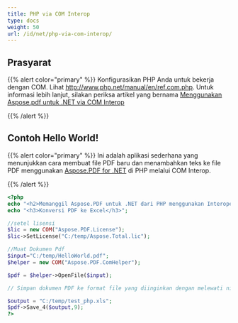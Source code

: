 ```yaml
---
title: PHP via COM Interop
type: docs
weight: 50
url: /id/net/php-via-com-interop/
---
```


## Prasyarat

{{% alert color="primary" %}}
Konfigurasikan PHP Anda untuk bekerja dengan COM. Lihat <http://www.php.net/manual/en/ref.com.php>. Untuk informasi lebih lanjut, silakan periksa artikel yang bernama [Menggunakan Aspose.pdf untuk .NET via COM Interop](/pdf/id/net/use-aspose-pdf-for-net-via-com-interop/)

{{% /alert %}}

## Contoh Hello World!

{{% alert color="primary" %}}
Ini adalah aplikasi sederhana yang menunjukkan cara membuat file PDF baru dan menambahkan teks ke file PDF menggunakan [Aspose.PDF for .NET](/pdf/id/net/) di PHP melalui COM Interop.

{{% /alert %}}

```php
<?php
echo "<h2>Memanggil Aspose.PDF untuk .NET dari PHP menggunakan Interoperabilitas COM</h2>";
echo "<h3>Konversi PDF ke Excel</h3>";

//setel lisensi
$lic = new COM("Aspose.PDF.License");
$lic->SetLicense("C:/temp/Aspose.Total.lic");

//Muat Dokumen Pdf
$input="C:/temp/HelloWorld.pdf";
$helper = new COM("Aspose.PDF.ComHelper");

$pdf = $helper->OpenFile($input);

// Simpan dokumen PDF ke format file yang diinginkan dengan melewati nilai enum SaveFormat untuk format dalam hal ini kita lewatkan 9 untuk excel.

$output = "C:/temp/test_php.xls";
$pdf->Save_4($output,9);
?>
```

